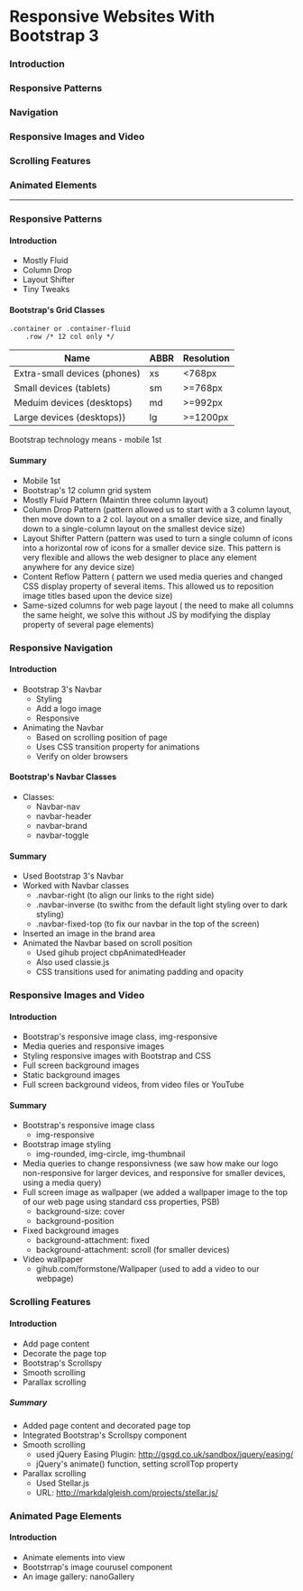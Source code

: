 # Responsive Websites With Bootstrap 3

### Introduction

### Responsive Patterns

### Navigation

### Responsive Images and Video

### Scrolling Features

### Animated Elements

----------------------------

### Responsive Patterns

#### Introduction

 * Mostly Fluid
 * Column Drop
 * Layout Shifter
 * Tiny Tweaks

#### Bootstrap's Grid Classes

```
.container or .container-fluid
    .row /* 12 col only */
```

| Name                        | ABBR | Resolution|
|------------------------------|----|----------|
| Extra-small devices (phones) | xs | <768px   |
| Small devices (tablets)      | sm | >=768px  |
| Meduim devices (desktops)    | md | >=992px  |
| Large devices (desktops))    | lg | >=1200px |

Bootstrap technology means - mobile 1st


#### Summary

* Mobile 1st
* Bootstrap's 12 column grid system
* Mostly Fluid Pattern (Maintin three column layout)
* Column Drop Pattern (pattern allowed us to start with a 3 column layout, then move down to a 2 col. layout on a smaller device size, and finally down to a single-column layout on the smallest device size)
* Layout Shifter Pattern (pattern was used to turn a single column of icons into a horizontal row of icons for a smaller device size. This pattern is very flexible and allows the web designer to place any element anywhere for any device size)
* Content Reflow Pattern ( pattern we used media queries and changed CSS display property of several items. This allowed us to reposition image titles based upon the device size)
* Same-sized columns for web page layout ( the need to make all columns the same height, we solve this without JS by modifying the display property of several page elements)


### Responsive Navigation

#### Introduction

* Bootstrap 3's Navbar
    * Styling
    * Add a logo image
    * Responsive
* Animating the Navbar
    * Based on scrolling position of page
    * Uses CSS transition property for animations
    * Verify on older browsers

#### Bootstrap's Navbar Classes

* Classes:
    * Navbar-nav
    * navbar-header
    * navbar-brand
    * navbar-toggle

#### Summary

* Used Bootstrap 3's Navbar
* Worked with Navbar classes
    * .navbar-right (to align our links to the right side)
    * .navbar-inverse (to swithc from the default light styling over to dark styling)
    * .navbar-fixed-top (to fix our navbar in the top of the screen)
* Inserted an image in the brand area
* Animated the Navbar based on scroll position
    * Used gihub project cbpAnimatedHeader
    * Also used classie.js
    * CSS transitions used for animating padding and opacity

### Responsive Images and Video

#### Introduction

* Bootstrap's responsive image class, img-responsive
* Media queries and responsive images
* Styling responsive images with Bootstrap and CSS
* Full screen background images
* Static background images
* Full screen background videos, from video files or YouTube

#### Summary

* Bootstrap's responsive image class
    * img-responsive
* Bootstrap image styling
    * img-rounded, img-circle, img-thumbnail
* Media queries to change responsivness (we saw how make our logo non-responsive for larger devices, and responsive for smaller devices, using a media query)
* Full screen image as wallpaper (we added a wallpaper image to the top of our web page using standard css properties, PSB)
    * background-size: cover
    * background-position
* Fixed background images
    * background-attachment: fixed
    * background-attachment: scroll (for smaller devices)
* Video wallpaper
    * gihub.com/formstone/Wallpaper (used to add a video to our webpage)

### Scrolling Features

#### Introduction

* Add page content
* Decorate the page top
* Bootstrap's Scrollspy
* Smooth scrolling
* Parallax scrolling

##### Summary

* Added page content and decorated page top
* Integrated Bootstrap's Scrollspy component
* Smooth scrolling
    * used jQuery Easing Plugin: http://gsgd.co.uk/sandbox/jquery/easing/
    * jQuery's animate() function, setting scrollTop property
* Parallax scrolling
    * Used Stellar.js
    * URL: http://markdalgleish.com/projects/stellar.js/

### Animated Page Elements

#### Introduction

* Animate elements into view
* Bootstrrap's image courusel component
* An image gallery: nanoGallery






